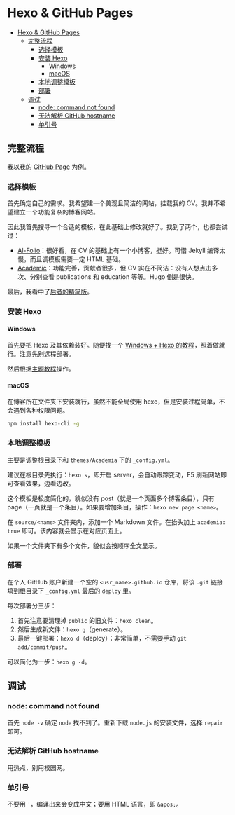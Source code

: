 # Hexo & GitHub Pages

- [Hexo & GitHub Pages](#hexo--github-pages)
  - [完整流程](#完整流程)
    - [选择模板](#选择模板)
    - [安装 Hexo](#安装-hexo)
      - [Windows](#windows)
      - [macOS](#macos)
    - [本地调整模板](#本地调整模板)
    - [部署](#部署)
  - [调试](#调试)
    - [node: command not found](#node-command-not-found)
    - [无法解析 GitHub hostname](#无法解析-github-hostname)
    - [单引号](#单引号)

## 完整流程

我以我的 [GitHub Page](https://ryanxingql.github.io/) 为例。

### 选择模板

首先确定自己的需求。我希望建一个美观且简洁的网站，挂载我的 CV。我并不希望建立一个功能复杂的博客网站。

因此我首先搜寻一个合适的模板，在此基础上修改就好了。找到了两个，也都尝试过：

- [Al-Folio](https://github.com/alshedivat/al-folio)：很好看，在 CV 的基础上有一个小博客，挺好。可惜 Jekyll 编译太慢，而且调模板需要一定 HTML 基础。
- [Academic](https://themes.gohugo.io/academic/)：功能完善，贡献者很多，但 CV 实在不简洁：没有人想点击多次、分别查看 publications 和 education 等等。Hugo 倒是很快。

最后，我看中了[后者的精简版](https://github.com/PhosphorW/hexo-theme-academia)。

### 安装 Hexo

#### Windows

首先要把 Hexo 及其依赖装好。随便找一个 [Windows + Hexo 的教程](https://www.jianshu.com/p/343934573342)，照着做就行。注意先别远程部署。

然后根据[主题教程](https://github.com/PhosphorW/hexo-theme-academia)操作。

#### macOS

在博客所在文件夹下安装就行，虽然不能全局使用 hexo，但是安装过程简单，不会遇到各种权限问题。

```bash
npm install hexo-cli -g
```

### 本地调整模板

主要是调整根目录下和 `themes/Academia` 下的 `_config.yml`。

建议在根目录先执行：`hexo s`，即开启 server，会自动跟踪变动，F5 刷新网站即可查看效果，边看边改。

这个模板是极度简化的，貌似没有 post（就是一个页面多个博客条目），只有 page（一页就是一个条目）。如果要增加条目，操作：`hexo new page <name>`。

在 `source/<name>` 文件夹内，添加一个 Markdown 文件。在抬头加上 `academia: true` 即可。该内容就会显示在对应页面上。

如果一个文件夹下有多个文件，貌似会按顺序全文显示。

### 部署

在个人 GitHub 账户新建一个空的 `<usr_name>.github.io` 仓库，将该 `.git` 链接填到根目录下 `_config.yml` 最后的 `deploy` 里。

每次部署分三步：

1. 首先注意要清理掉 `public` 的旧文件：`hexo clean`。
2. 然后生成新文件：`hexo g`（generate）。
3. 最后一键部署：`hexo d`（deploy）；非常简单，不需要手动 `git add/commit/push`。

可以简化为一步：`hexo g -d`。

## 调试

### node: command not found

首先 `node -v` 确定 `node` 找不到了。重新下载 `node.js` 的安装文件，选择 `repair` 即可。

### 无法解析 GitHub hostname

用热点，别用校园网。

### 单引号

不要用 `'`，编译出来会变成中文；要用 HTML 语言，即 `&apos;`。

